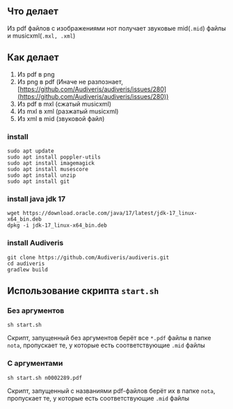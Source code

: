## Что делает
Из pdf файлов с изображениями нот получает звуковые mid(`.mid`) файлы и musicxml(`.mxl, .xml`)

## Как делает
1. Из pdf в png
2. Из png в pdf (Иначе не разпознает, [https://github.com/Audiveris/audiveris/issues/280](https://github.com/Audiveris/audiveris/issues/280))
3. Из pdf в mxl (сжатый musicxml)
4. Из mxl в xml (разжатый musicxml)
5. Из xml в mid (звуковой файл)

### install
```
sudo apt update
sudo apt install poppler-utils
sudo apt install imagemagick
sudo apt install musescore
sudo apt install unzip
sudo apt install git
```

### install java jdk 17
```
wget https://download.oracle.com/java/17/latest/jdk-17_linux-x64_bin.deb
dpkg -i jdk-17_linux-x64_bin.deb
```

### install Audiveris
```
git clone https://github.com/Audiveris/audiveris.git
cd audiveris
gradlew build
```

## Использование скрипта `start.sh`

### Без аргументов
```
sh start.sh
```
Скрипт, запущенный без аргументов берёт все `*.pdf` файлы в папке `nota`, пропускает те, у которые есть соответствующие `.mid` файлы

### С аргументами
```
sh start.sh n0002289.pdf
```
Скрипт, запущенный с названиями pdf-файлов берёт их в папке `nota`, пропускает те, у которые есть соответствующие `.mid` файлы